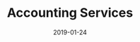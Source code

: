 ---
title: "Accounting Services"
date: 2019-01-24
summary: "Comprehensive Financial Planning: Retirement, Education, Insurance, In Coordination With Our Investment & Tax Services"
showReadingTime: false
---